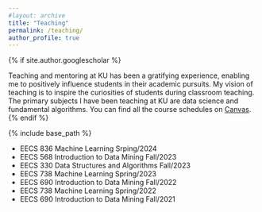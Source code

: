 ```yaml
---
#layout: archive
title: "Teaching"
permalink: /teaching/
author_profile: true
---
```


{% if site.author.googlescholar %}
<div class="wordwrap">Teaching and mentoring at KU has been a gratifying experience, enabling me to positively influence students in their academic pursuits. My vision of teaching is to inspire the curiosities of students during classroom teaching. The primary subjects I have been teaching at KU are data science and fundamental algorithms. You can find all the course schedules on <a href="https://canvas.ku.edu">Canvas</a>.</div>
{% endif %}

{% include base_path %}

<style>
.myDiv {
  font-size:0.9em;
}
</style>
- EECS 836 Machine Learning	Srping/2024
- EECS 568 Introduction to Data Mining	Fall/2023
- EECS 330 Data Structures and Algorithms	Fall/2023
- EECS 738 Machine Learning	Spring/2023
- EECS 690 Introduction to Data Mining	Fall/2022
- EECS 738 Machine Learning	Spring/2022
- EECS 690 Introduction to Data Mining	Fall/2021

